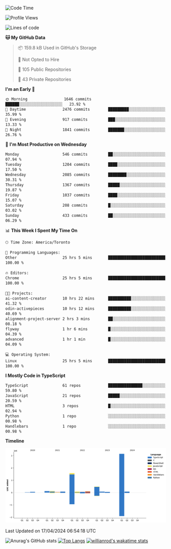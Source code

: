 <!--START_SECTION:waka-->
![Code Time](http://img.shields.io/badge/Code%20Time-1%2C432%20hrs%2037%20mins-blue)

![Profile Views](http://img.shields.io/badge/Profile%20Views-0-blue)

![Lines of code](https://img.shields.io/badge/From%20Hello%20World%20I%27ve%20Written-6.0%20million%20lines%20of%20code-blue)

**🐱 My GitHub Data** 

> 📦 159.8 kB Used in GitHub's Storage 
 > 
> 🚫 Not Opted to Hire
 > 
> 📜 105 Public Repositories 
 > 
> 🔑 43 Private Repositories 
 > 
**I'm an Early 🐤** 

```text
🌞 Morning                1646 commits        ██████░░░░░░░░░░░░░░░░░░░   23.92 % 
🌆 Daytime                2476 commits        █████████░░░░░░░░░░░░░░░░   35.99 % 
🌃 Evening                917 commits         ███░░░░░░░░░░░░░░░░░░░░░░   13.33 % 
🌙 Night                  1841 commits        ███████░░░░░░░░░░░░░░░░░░   26.76 % 
```
📅 **I'm Most Productive on Wednesday** 

```text
Monday                   546 commits         ██░░░░░░░░░░░░░░░░░░░░░░░   07.94 % 
Tuesday                  1204 commits        ████░░░░░░░░░░░░░░░░░░░░░   17.50 % 
Wednesday                2085 commits        ████████░░░░░░░░░░░░░░░░░   30.31 % 
Thursday                 1367 commits        █████░░░░░░░░░░░░░░░░░░░░   19.87 % 
Friday                   1037 commits        ████░░░░░░░░░░░░░░░░░░░░░   15.07 % 
Saturday                 208 commits         █░░░░░░░░░░░░░░░░░░░░░░░░   03.02 % 
Sunday                   433 commits         ██░░░░░░░░░░░░░░░░░░░░░░░   06.29 % 
```


📊 **This Week I Spent My Time On** 

```text
🕑︎ Time Zone: America/Toronto

💬 Programming Languages: 
Other                    25 hrs 5 mins       █████████████████████████   100.00 % 

🔥 Editors: 
Chrome                   25 hrs 5 mins       █████████████████████████   100.00 % 

🐱‍💻 Projects: 
ai-content-creator       10 hrs 22 mins      ██████████░░░░░░░░░░░░░░░   41.32 % 
odin-activepieces        10 hrs 12 mins      ██████████░░░░░░░░░░░░░░░   40.69 % 
alignment-project-server 2 hrs 3 mins        ██░░░░░░░░░░░░░░░░░░░░░░░   08.18 % 
flyway                   1 hr 6 mins         █░░░░░░░░░░░░░░░░░░░░░░░░   04.39 % 
advanced                 1 hr 1 min          █░░░░░░░░░░░░░░░░░░░░░░░░   04.09 % 

💻 Operating System: 
Linux                    25 hrs 5 mins       █████████████████████████   100.00 % 
```

**I Mostly Code in TypeScript** 

```text
TypeScript               61 repos            ███████████████░░░░░░░░░░   59.80 % 
JavaScript               21 repos            █████░░░░░░░░░░░░░░░░░░░░   20.59 % 
HTML                     3 repos             █░░░░░░░░░░░░░░░░░░░░░░░░   02.94 % 
Python                   1 repo              ░░░░░░░░░░░░░░░░░░░░░░░░░   00.98 % 
Handlebars               1 repo              ░░░░░░░░░░░░░░░░░░░░░░░░░   00.98 % 
```



**Timeline**

![Lines of Code chart](https://raw.githubusercontent.com/wise-introvert/wise-introvert/master/assets/bar_graph.png)


 Last Updated on 17/04/2024 06:54:18 UTC
<!--END_SECTION:waka-->

![Anurag's GitHub stats](https://github-readme-stats.vercel.app/api?username=wise-introvert&count_private=true&show_icons=true)
[![Top Langs](https://github-readme-stats.vercel.app/api/top-langs/?username=wise-introvert&langs_count=10)](https://github.com/anuraghazra/github-readme-stats)
[![willianrod's wakatime stats](https://github-readme-stats.vercel.app/api/wakatime?username=wiseintrovert)](https://github.com/anuraghazra/github-readme-stats)
